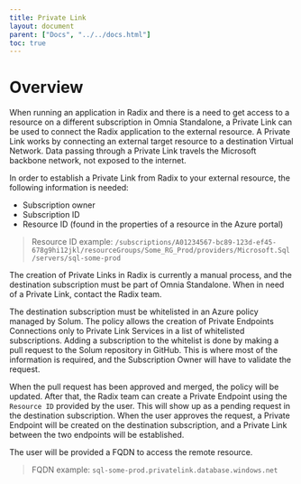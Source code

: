```yaml
---
title: Private Link
layout: document
parent: ["Docs", "../../docs.html"]
toc: true
---
```


# Overview

When running an application in Radix and there is a need to get access to a resource on a different subscription in Omnia Standalone, a Private Link can be used to connect the Radix application to the external resource. A Private Link works by connecting an external target resource to a destination Virtual Network. Data passing through a Private Link travels the Microsoft backbone network, not exposed to the internet. 


In order to establish a Private Link from Radix to your external resource, the following information is needed:
- Subscription owner
- Subscription ID
- Resource ID (found in the properties of a resource in the Azure portal) 
> Resource ID example: `/subscriptions/A01234567-bc89-123d-ef45-678g9hi12jkl/resourceGroups/Some_RG_Prod/providers/Microsoft.Sql/servers/sql-some-prod`

The creation of Private Links in Radix is currently a manual process, and the destination subscription must be part of Omnia Standalone. When in need of a Private Link, contact the Radix team. 

The destination subscription must be whitelisted in an Azure policy managed by Solum. The policy allows the creation of Private Endpoints Connections only to Private Link Services in a list of whitelisted subscriptions. 
Adding a subscription to the whitelist is done by making a pull request to the Solum repository in GitHub. This is where most of the information is required, and the Subscription Owner will have to validate the request.

When the pull request has been approved and merged, the policy will be updated. After that, the Radix team can create a Private Endpoint using the `Resource ID` provided by the user. This will show up as a pending request in the destination subscription. When the user approves the request, a Private Endpoint will be created on the destination subscription, and a Private Link between the two endpoints will be established. 

The user will be provided a FQDN to access the remote resource. 
>FQDN example: `sql-some-prod.privatelink.database.windows.net`
